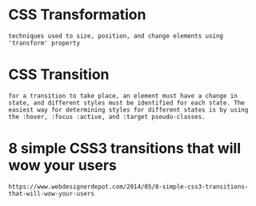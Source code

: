 # CSS Transformation

    techniques used to size, position, and change elements using 'transform' property

# CSS Transition

    for a transition to take place, an element must have a change in state, and different styles must be identified for each state. The easiest way for determining styles for different states is by using the :hover, :focus :active, and :target pseudo-classes.

# 8 simple CSS3 transitions that will wow your users

    https://www.webdesignerdepot.com/2014/05/8-simple-css3-transitions-that-will-wow-your-users

